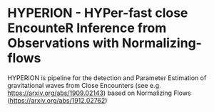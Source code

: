# HYPERION - HYPer-fast close EncounteR Inference from Observations with Normalizing-flows 

HYPERION is pipeline for the detection and Parameter Estimation of gravitational waves from Close Encounters (see e.g. https://arxiv.org/abs/1909.02143) based on Normalizing Flows (https://arxiv.org/abs/1912.02762) 

